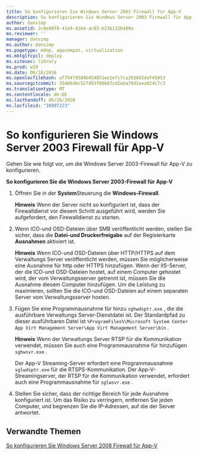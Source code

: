```yaml
---
title: So konfigurieren Sie Windows Server 2003 Firewall für App-V
description: So konfigurieren Sie Windows Server 2003 Firewall für App-V
author: dansimp
ms.assetid: 2c0e80f8-41e9-4164-ac83-b23b132b489a
ms.reviewer: ''
manager: dansimp
ms.author: dansimp
ms.pagetype: mdop, appcompat, virtualization
ms.mktglfcycl: deploy
ms.sitesec: library
ms.prod: w10
ms.date: 06/16/2016
ms.openlocfilehash: af75479504b454851ee2efc7ca2638d2daf45053
ms.sourcegitcommit: 354664bc527d93f80687cd2eba70d1eea024c7c3
ms.translationtype: MT
ms.contentlocale: de-DE
ms.lasthandoff: 06/26/2020
ms.locfileid: "10807223"
---
```

# So konfigurieren Sie Windows Server 2003 Firewall für App-V


Gehen Sie wie folgt vor, um die Windows Server 2003-Firewall für App-V zu konfigurieren.

**So konfigurieren Sie die Windows Server 2003-Firewall für App-V**

1.  Öffnen Sie in der **System**Steuerung die **Windows-Firewall**.

    **Hinweis**  Wenn der Server nicht so konfiguriert ist, dass der Firewalldienst vor diesem Schritt ausgeführt wird, werden Sie aufgefordert, den Firewalldienst zu starten.

     

2.  Wenn ICO-und OSD-Dateien über SMB veröffentlicht werden, stellen Sie sicher, dass die **Datei-und Druckerfreigabe** auf der Registerkarte **Ausnahmen** aktiviert ist.

    **Hinweis**  Wenn ICO-und OSD-Dateien über HTTP/HTTPS auf dem Verwaltungs Server veröffentlicht werden, müssen Sie möglicherweise eine Ausnahme für http oder HTTPS hinzufügen. Wenn der IIS-Server, der die ICO-und OSD-Dateien hostet, auf einem Computer gehostet wird, der vom Verwaltungsserver getrennt ist, müssen Sie die Ausnahme diesem Computer hinzufügen. Um die Leistung zu maximieren, sollten Sie die ICO-und OSD-Dateien auf einem separaten Server vom Verwaltungsserver hosten.

     

3.  Fügen Sie eine Programmausnahme für hinzu `sghwdsptr.exe` , die die ausführbare Verwaltungs Server-Dienstdatei ist. Der Standardpfad zu dieser ausführbaren Datei ist `%ProgramFiles%\Microsoft System Center App Virt Management Server\App Virt Management Server\bin` .

    **Hinweis**  Wenn der Verwaltungs Server RTSP für die Kommunikation verwendet, müssen Sie auch eine Programmausnahme für hinzufügen `sghwsvr.exe` .

    Der App-V Streaming-Server erfordert eine Programmausnahme `sglwdsptr.exe` für die RTSPS-Kommunikation. Der App-V-Streamingserver, der RTSP für die Kommunikation verwendet, erfordert auch eine Programmausnahme für `sglwsvr.exe` .

     

4.  Stellen Sie sicher, dass der richtige Bereich für jede Ausnahme konfiguriert ist. Um das Risiko zu verringern, entfernen Sie jeden Computer, und begrenzen Sie die IP-Adressen, auf die der Server antwortet.

## Verwandte Themen


[So konfigurieren Sie Windows Server 2008 Firewall für App-V](how-to-configure-windows-server-2008-firewall-for-app-v.md)

 

 





